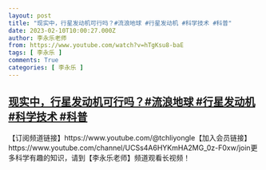 ```yaml
---
layout: post
title: "现实中，行星发动机可行吗？#流浪地球 #行星发动机 #科学技术 #科普"
date: 2023-02-10T10:00:27.000Z
author: 李永乐老师
from: https://www.youtube.com/watch?v=hTgKsu8-baE
tags: [ 李永乐 ]
comments: True
categories: [ 李永乐 ]
---
```

<!--1676023227000-->
[现实中，行星发动机可行吗？#流浪地球 #行星发动机 #科学技术 #科普](https://www.youtube.com/watch?v=hTgKsu8-baE)
------

<div>
【订阅频道链接】https://www.youtube.com/@tchliyongle【加入会员链接】https://www.youtube.com/channel/UCSs4A6HYKmHA2MG_0z-F0xw/join更多科学有趣的知识，请到【李永乐老师】频道观看长视频！
</div>
